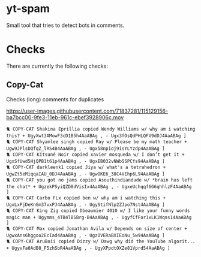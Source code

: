 # yt-spam
Small tool that tries to detect bots in comments.

# Checks
There are currently the following checks:

## Copy-Cat
Checks (long) comments for duplicates

https://user-images.githubusercontent.com/71837281/115129156-ba7bcc00-9fe3-11eb-961c-ebef3928906c.mov


```
🐈 COPY-CAT Shakina Eprillia copied Wendy Williams w/ why am i watching this? + UgyXwt3AMowF3cD1B5h4AaABAg , - Ugx3fOsQdPHLQFV9dDJ4AaABAg ]
🐈 COPY-CAT Shyamlee singh copied Ray w/ Please be my math teacher + Ugw9JPlsDQfqZ_lRS4B4AaABAg , - Ugx58npioj9isYLYzdp4AaABAg ]
🐈 COPY-CAT Kitsuné Noir copied xavier mosqueda w/ I don’t get it + UgxSfUwd5HjQPB1t61p4AaABAg , - UgxEB032vNWbSSPCfs94AaABAg ]
🐈 COPY-CAT darkleenk1 copied Jiya w/ what's a tetrahedron + UgwZt5eMiqqaIAU_0DJ4AaABAg , - UgwOKE6_38C4VEhp6L94AaABAg ]
🐈 COPY-CAT you got no jams copied Asouthindiandude w/ *brain has left the chat* + UgzekPSyiQZD8dVisIx4AaABAg , - UgxeUchqqf6G6qhhlzF4AaABAg ]
🐈 COPY-CAT Carbo FLx copied ben w/ why am i watching this + UgxLxPjDeKnGm37vxPJ4AaABAg , - UgyStifNlp2ZJpo7Nst4AaABAg ]
🐈 COPY-CAT King Zig copied Dbeaumier 4010 w/ I like your funny words magic man + Ugymms_4TB4lBSBrg-B4AaABAg , - UgyfCfFor1xLK1Wqns14AaABAg ]
🐈 COPY-CAT Max copied Jonathan Avila w/ Depends on size of center + UgwxAns6hggoo2EcIad4AaABAg , - UgzOVERaBXIEoNu_5w94AaABAg ]
🐈 COPY-CAT AruBoii copied Dizzy w/ Dawg why did the YouTube algorit... + UgyvFa0AdB8_F5zhSbR4AaABAg , - UgyXPpdtOXZe81Vprd54AaABAg ]
```
